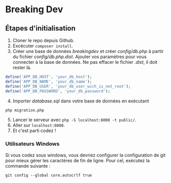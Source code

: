 # Breaking Dev

## Étapes d'initialisation

1. Cloner le repo depuis Github.
2. Excécuter `composer install`.
3. Créer une base de données *breakingdev* et créer *config/db.php* à partir du fichier *config/db.php.dist*. Ajouter vos paramètres pour vous connecter à la base de données. Ne pas effacer le fichier *.dist*, il doit rester là.
```php
define('APP_DB_HOST', 'your_db_host');
define('APP_DB_NAME', 'your_db_name');
define('APP_DB_USER', 'your_db_user_wich_is_not_root');
define('APP_DB_PASSWORD', 'your_db_password');
```
4. Importer *database.sql* dans votre base de données en exécutant
```bash
php migration.php
```
5. Lancer le serveur avec `php -S localhost:8000 -t public/`.
6. Aller sur `localhost:8000`.
7. Et c'est parti codez !

### Utilisateurs Windows

Si vous codez sous windows, vous devriez configurer la configuration de git pour mieux gérer les caractères de fin de ligne. Pour cel, exécutez la commande suivante :

`git config --global core.autocrlf true`